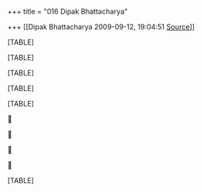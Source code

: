 +++
title = "016 Dipak Bhattacharya"

+++
[[Dipak Bhattacharya	2009-09-12, 19:04:51 [Source](https://groups.google.com/g/bvparishat/c/XPU2nF4QEoU)]]



[TABLE]

[TABLE]

[TABLE]

[TABLE]

[TABLE]









[TABLE]

